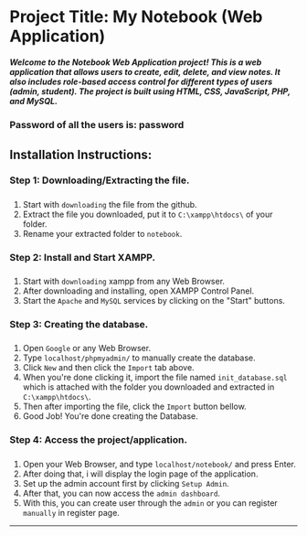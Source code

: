 # Project Title: My Notebook (Web Application) 

##### Welcome to the Notebook Web Application project! This is a web application that allows users to create, edit, delete, and view notes. It also includes role-based access control for different types of users (admin, student). The project is built using HTML, CSS, JavaScript, PHP, and MySQL.

### Password of all the users is: password

## Installation Instructions:

### Step 1: Downloading/Extracting the file.

##### 
1. Start with ```downloading``` the file from the github.
2. Extract the file you downloaded, put it to ```C:\xampp\htdocs\``` of your folder.
3. Rename your extracted folder to ```notebook```.

### Step 2: Install and Start XAMPP.

##### 
1. Start with ```downloading``` xampp from any Web Browser.
2. After downloading and installing, open XAMPP Control Panel.
3. Start the ```Apache``` and ```MySQL``` services by clicking on the "Start" buttons.


### Step 3: Creating the database.

##### 
1. Open ```Google``` or any Web Browser.
2. Type ```localhost/phpmyadmin/``` to manually create the database.
3. Click ```New``` and then click the ```Import``` tab above.
4. When you're done clicking it, import the file named ```init_database.sql``` which is attached with the folder you downloaded and extracted in ```C:\xampp\htdocs\```.
5. Then after importing the file, click the ```Import``` button bellow.
6. Good Job! You're done creating the Database.

### Step 4: Access the project/application.

##### 
1. Open your Web Browser, and type ```localhost/notebook/``` and press Enter.
2. After doing that, i will display the login page of the application.
3. Set up the admin account first by clicking ```Setup Admin```.
4. After that, you can now access the ```admin dashboard```.
5. With this, you can create user through the ```admin``` or you can register ```manually``` in register page.

___
